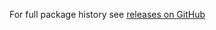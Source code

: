 For full package history see [releases on GitHub](https://github.com/veliovgroup/meteor-autoform-file/releases)